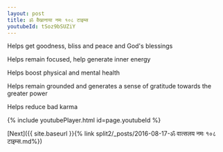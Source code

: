 ```yaml
---
layout: post
title: ॐ वैखानाया नमः १०८ टाइम्स
youtubeId: tSoz9bSUZiY
---
```

 
 
Helps get goodness, bliss and peace and God's blessings
 
Helps remain focused, help generate inner energy 
 
Helps boost physical and mental health 
 
Helps remain grounded and generates a sense of gratitude towards the greater power 
 
Helps reduce bad karma
 
 
 
 


{% include youtubePlayer.html id=page.youtubeId %}
 
[Next]({{ site.baseurl }}{% link  split2/_posts/2016-08-17-ॐ वात्सलय नमः १०८ टाइम्स.md%})
 
